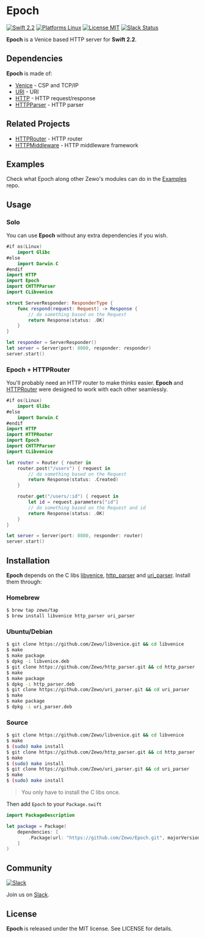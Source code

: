 Epoch
=====

[![Swift 2.2](https://img.shields.io/badge/Swift-2.1-orange.svg?style=flat)](https://developer.apple.com/swift/)
[![Platforms Linux](https://img.shields.io/badge/Platforms-Linux-lightgray.svg?style=flat)](https://developer.apple.com/swift/)
[![License MIT](https://img.shields.io/badge/License-MIT-blue.svg?style=flat)](https://tldrlegal.com/license/mit-license)
[![Slack Status](https://zewo-slackin.herokuapp.com/badge.svg)](https://zewo-slackin.herokuapp.com)

**Epoch** is a Venice based HTTP server for **Swift 2.2**.

## Dependencies

**Epoch** is made of:

- [Venice](https://github.com/Zewo/Venice) - CSP and TCP/IP
- [URI](https://github.com/Zewo/URI) - URI
- [HTTP](https://github.com/Zewo/HTTP) - HTTP request/response
- [HTTPParser](https://github.com/Zewo/HTTPParser) - HTTP parser

## Related Projects

- [HTTPRouter](https://github.com/Zewo/HTTPRouter) - HTTP router
- [HTTPMiddleware](https://github.com/Zewo/HTTPMiddleware) - HTTP middleware framework

## Examples

Check what Epoch along other Zewo's modules can do in the [Examples](https://github.com/Zewo/Examples) repo.

## Usage

### Solo

You can use **Epoch** without any extra dependencies if you wish.

```swift
#if os(Linux)
    import Glibc
#else
    import Darwin.C
#endif
import HTTP
import Epoch
import CHTTPParser
import CLibvenice

struct ServerResponder: ResponderType {
    func respond(request: Request) -> Response {
        // do something based on the Request
        return Response(status: .OK)
    }
}

let responder = ServerResponder()
let server = Server(port: 8080, responder: responder)
server.start()
```

### Epoch + HTTPRouter

You'll probably need an HTTP router to make thinks easier. **Epoch** and [HTTPRouter](https://www.github.com/Zewo/HTTPRouter) were designed to work with each other seamlessly.

```swift
#if os(Linux)
    import Glibc
#else
    import Darwin.C
#endif
import HTTP
import HTTPRouter
import Epoch
import CHTTPParser
import CLibvenice

let router = Router { router in
    router.post("/users") { request in
        // do something based on the Request
        return Response(status: .Created)
    }

    router.get("/users/:id") { request in
        let id = request.parameters["id"]
        // do something based on the Request and id
        return Response(status: .OK)
    } 
}

let server = Server(port: 8080, responder: router)
server.start()
```

## Installation

**Epoch** depends on the C libs [libvenice](https://github.com/Zewo/libvenice), [http_parser](https://github.com/Zewo/http_parser) and [uri_parser](https://github.com/Zewo/uri_parser). Install them through:

### Homebrew 
```bash
$ brew tap zewo/tap
$ brew install libvenice http_parser uri_parser
```

### Ubuntu/Debian
```bash
$ git clone https://github.com/Zewo/libvenice.git && cd libvenice
$ make
$ make package
$ dpkg -i libvenice.deb
$ git clone https://github.com/Zewo/http_parser.git && cd http_parser
$ make
$ make package
$ dpkg -i http_parser.deb
$ git clone https://github.com/Zewo/uri_parser.git && cd uri_parser
$ make
$ make package
$ dpkg -i uri_parser.deb
```

### Source
```bash
$ git clone https://github.com/Zewo/libvenice.git && cd libvenice
$ make
$ (sudo) make install
$ git clone https://github.com/Zewo/http_parser.git && cd http_parser
$ make
$ (sudo) make install
$ git clone https://github.com/Zewo/uri_parser.git && cd uri_parser
$ make
$ (sudo) make install
```

> You only have to install the C libs once.

Then add `Epoch` to your `Package.swift`

```swift
import PackageDescription

let package = Package(
	dependencies: [
		.Package(url: "https://github.com/Zewo/Epoch.git", majorVersion: 0, minor: 1)
	]
)
```

## Community

[![Slack](http://s13.postimg.org/ybwy92ktf/Slack.png)](https://zewo-slackin.herokuapp.com)

Join us on [Slack](https://zewo-slackin.herokuapp.com).

License
-------

**Epoch** is released under the MIT license. See LICENSE for details.
